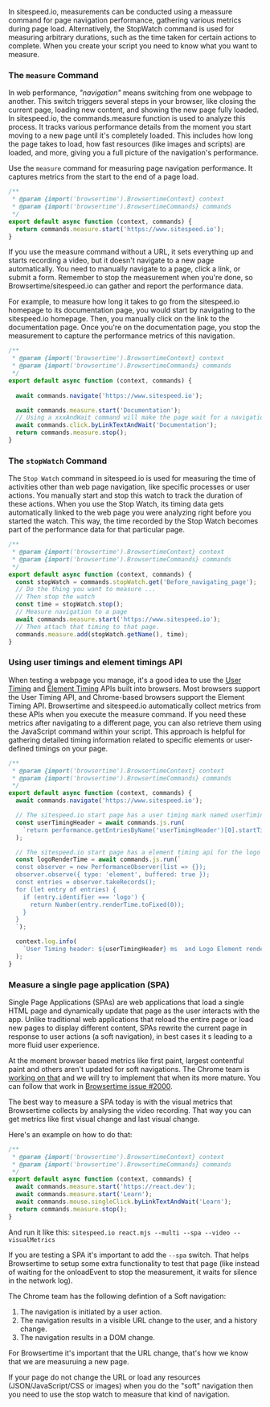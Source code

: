 In sitespeed.io, measurements can be conducted using a meassure command for page navigation performance, gathering various metrics during page load. Alternatively, the StopWatch command is used for measuring arbitrary durations, such as the time taken for certain actions to complete. When you create your script you need to know what you want to measure.


### The `measure` Command

In web performance, *"navigation"* means switching from one webpage to another. This switch triggers several steps in your browser, like closing the current page, loading new content, and showing the new page fully loaded. In sitespeed.io, the commands.measure function is used to analyze this process. It tracks various performance details from the moment you start moving to a new page until it's completely loaded. This includes how long the page takes to load, how fast resources (like images and scripts) are loaded, and more, giving you a full picture of the navigation's performance.

Use the `measure` command for measuring page navigation performance. It captures metrics from the start to the end of a page load.

```javascript
/**
 * @param {import('browsertime').BrowsertimeContext} context
 * @param {import('browsertime').BrowsertimeCommands} commands
 */
export default async function (context, commands) {
  return commands.measure.start('https://www.sitespeed.io');
}
```

If you use the measure command without a URL, it sets everything up and starts recording a video, but it doesn't navigate to a new page automatically. You need to manually navigate to a page, click a link, or submit a form. Remember to stop the measurement when you're done, so Browsertime/sitespeed.io can gather and report the performance data.

For example, to measure how long it takes to go from the sitespeed.io homepage to its documentation page, you would start by navigating to the sitespeed.io homepage. Then, you manually click on the link to the documentation page. Once you're on the documentation page, you stop the measurement to capture the performance metrics of this navigation.


```javascript
/**
 * @param {import('browsertime').BrowsertimeContext} context
 * @param {import('browsertime').BrowsertimeCommands} commands
 */
export default async function (context, commands) {
  
  await commands.navigate('https://www.sitespeed.io');

  await commands.measure.start('Documentation');
  // Using a xxxAndWait command will make the page wait for a navigation
  await commands.click.byLinkTextAndWait('Documentation');
  return commands.measure.stop();
}
```

### The `stopWatch` Command

The `Stop Watch` command in sitespeed.io is used for measuring the time of activities other than web page navigation, like specific processes or user actions. You manually start and stop this watch to track the duration of these actions. When you use the Stop Watch, its timing data gets automatically linked to the web page you were analyzing right before you started the watch. This way, the time recorded by the Stop Watch becomes part of the performance data for that particular page.


```javascript
/**
 * @param {import('browsertime').BrowsertimeContext} context
 * @param {import('browsertime').BrowsertimeCommands} commands
 */
export default async function (context, commands) {
  const stopWatch = commands.stopWatch.get('Before_navigating_page');
  // Do the thing you want to measure ...
  // Then stop the watch 
  const time = stopWatch.stop();
  // Measure navigation to a page
  await commands.measure.start('https://www.sitespeed.io');
  // Then attach that timing to that page.
  commands.measure.add(stopWatch.getName(), time);
}

```

### Using user timings and element timings API

When testing a webpage you manage, it's a good idea to use the [User Timing](https://developer.mozilla.org/en-US/docs/Web/API/Performance_API/User_timing) and [Element Timing](https://wicg.github.io/element-timing/) APIs built into browsers. Most browsers support the User Timing API, and Chrome-based browsers support the Element Timing API. Browsertime and sitespeed.io automatically collect metrics from these APIs when you execute the measure command. If you need these metrics after navigating to a different page, you can also retrieve them using the JavaScript command within your script. This approach is helpful for gathering detailed timing information related to specific elements or user-defined timings on your page.

```javascript
/**
 * @param {import('browsertime').BrowsertimeContext} context
 * @param {import('browsertime').BrowsertimeCommands} commands
 */
export default async function (context, commands) {
  await commands.navigate('https://www.sitespeed.io');

  // The sitespeed.io start page has a user timing mark named userTimingHeader
  const userTimingHeader = await commands.js.run(
    `return performance.getEntriesByName('userTimingHeader')[0].startTime;`
  );

  // The sitespeed.io start page has a element timing api for the logo
  const logoRenderTime = await commands.js.run(`
  const observer = new PerformanceObserver(list => {});
  observer.observe({ type: 'element', buffered: true });
  const entries = observer.takeRecords();
  for (let entry of entries) {
    if (entry.identifier === 'logo') {
      return Number(entry.renderTime.toFixed(0));
    }
  }
  `);

  context.log.info(
    `User Timing header: ${userTimingHeader} ms  and Logo Element render time ${logoRenderTime} ms`
  );
}
```

### Measure a single page application (SPA)

Single Page Applications (SPAs) are web applications that load a single HTML page and dynamically update that page as the user interacts with the app. Unlike traditional web applications that reload the entire page or load new pages to display different content, SPAs rewrite the current page in response to user actions (a soft navigation), in best cases it
s leading to a more fluid user experience.

At the moment browser based metrics like first paint, largest contentful paint and others aren't updated for soft navigations. The Chrome team is [working on that](https://developer.chrome.com/docs/web-platform/soft-navigations-experiment) and we will try to implement that when its more mature. You can follow that work in [Browsertime issue #2000](https://github.com/sitespeedio/browsertime/issues/2000).

The best way to measure a SPA today is with the visual metrics that Browsertime collects by analysing the video recording. That way you can get metrics like first visual change and last visual change.

Here's an example on how to do that:

```javascript
/**
 * @param {import('browsertime').BrowsertimeContext} context
 * @param {import('browsertime').BrowsertimeCommands} commands
 */
export default async function (context, commands) {
  await commands.measure.start('https://react.dev');
  await commands.measure.start('Learn');
  await commands.mouse.singleClick.byLinkTextAndWait('Learn');
  return commands.measure.stop();
}
```

And run it like this:
`sitespeed.io react.mjs --multi --spa --video --visualMetrics`

If you are testing a SPA it's important to add the `--spa` switch. That helps Browsertime to setup some extra functionality to test that page (like instead of waiting for the onloadEvent to stop the measurement, it waits for silence in the network log).

The Chrome team has the following defintion of a Soft navigation:
1. The navigation is initiated by a user action.
2. The navigation results in a visible URL change to the user, and a history change.
3. The navigation results in a DOM change.

For Browsertime it's important that the URL change, that's how we know that we are measuruing a new page.

If your page do not change the URL or load any resources (JSON/JavaScript/CSS or images) when you do the "soft" navigation then you need to use the stop watch to measure that kind of navigation.